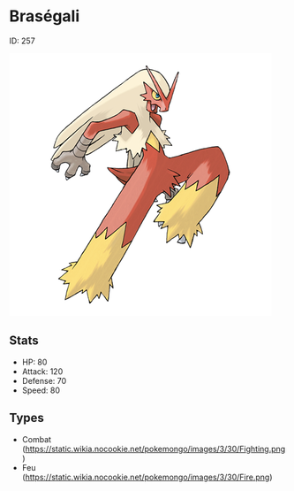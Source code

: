 # Braségali


ID: 257

![](https://raw.githubusercontent.com/PokeAPI/sprites/master/sprites/pokemon/other/official-artwork/257.png "Braségali")

## Stats


 - HP: 80
 - Attack: 120
 - Defense: 70
 - Speed: 80

## Types


 - Combat (https://static.wikia.nocookie.net/pokemongo/images/3/30/Fighting.png)
 - Feu (https://static.wikia.nocookie.net/pokemongo/images/3/30/Fire.png)
